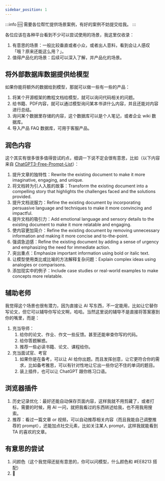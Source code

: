 ```yaml
---
sidebar_position: 1
---
```

<head>
  <script defer="defer" src="https://embed.trydyno.com/embedder.js"></script>
  <link href="https://embed.trydyno.com/embedder.css" rel="stylesheet" />
</head>

:::info 🆘 
需要各位帮忙提供场景案例，有好的案例不妨提交给我。
:::

各位应该在各种平台看到不少可以尝试使用的场景，我这里仅收录：

1. 有意思的场景：一般比较垂直或者小众，或者出人意料，看到会让人感叹「哦？原来还能这么用？」。
2. 值得产品化的场景：后续可以深入了解，并产品化的场景。

## 将外部数据库数据提供给模型

如果你能将额外的数据给到模型，那就可以做一些有一些的产品：

1. 将某个开源框架的教程文档给模型，就可以询问代码相关的问题。
2. 给书籍、PDF内容，就可以通过模型询问某本书讲什么内容，并且还能对内容进行总结。
3. 询问某个数据里存储的内容，这个数据库可以是个人笔记，或者企业 wiki 数据库。
4. 导入产品 FAQ 数据库，可用于客服产品。

## 润色内容

这个其实有很多很多值得尝试的点，细调一下说不定会很有意思，比如（以下内容来自 [ChatGPT3-Free-Prompt-List](https://github.com/mattnigh/ChatGPT3-Free-Prompt-List)）：

1. 提升文章的独特性：Rewrite the existing document to make it more imaginative, engaging, and unique.
2. 将文档转为引人入胜的故事：Transform the existing document into a compelling story that highlights the challenges faced and the solutions provided.
3. 提升文档说服力：Refine the existing document by incorporating persuasive language and techniques to make it more convincing and impactful.
4. 提升文档的吸引力：Add emotional language and sensory details to the existing document to make it more relatable and engaging.
5. 使内容更加简介：Refine the existing document by removing unnecessary information and making it more concise and to-the-point.
6. 强调急迫感：Refine the existing document by adding a sense of urgency and emphasizing the need for immediate action.
7. 突出重点：Emphasize important information using bold or italic text.
8. 让模型使用类比或比喻的方法解释复杂问题：Explain complex ideas using analogies or comparisons.
9. 添加现实中的例子：Include case studies or real-world examples to make concepts more relatable.

## 辅助老师

我觉得这个场景也很有潜力，因为直接让 AI 写东西，不一定能用，比如让它替你写论文，但它可以辅导你写论文啊，哈哈。当然这里说的辅导不是直接将答案塞到你的嘴里，而是：

1. 充当导师：
   1. 给你的论文、作业、作文一些反馈。甚至还能审查你写的代码。
   2. 给你答题解惑。
   3. 推荐一些必读书籍、论文、课程给你。
2. 充当面试官、考官
   1. 如果你是在备考，可以让 AI 给你出题。而且发挥创意，让它更符合你的需求，比如备考雅思，可以有针对性地让它出一些你记不住的单词的题目。
   2. 装上插件，也可以让 ChatGPT 跟你练习口语。

## 浏览器插件
1. 历史记录优化：最好还能自动保存页面内容，这样我就不用剪藏了，或者打标，需要的时候，用 AI 一问，就把我看过的东西转述给我，也不用我用搜索。
2. 推荐：看过一篇文章 or 视频，可以自动推荐相关内容（而且我能自己调整推荐的 prompt），还能加点社交元素，比如关注某人 prompt，这样我就能看到 TA 的喜欢的文章。

## 有意思的尝试

1. 问颜色（这个我觉得还挺有意思的，你可以问模型，什么颜色和 #EE8213 搭配）
2. 🚧


